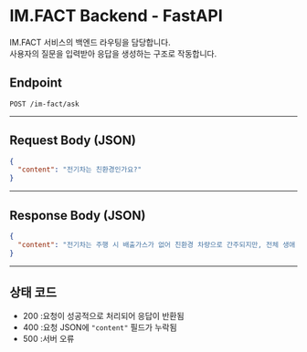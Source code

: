 # IM.FACT Backend - FastAPI

IM.FACT 서비스의 백엔드 라우팅을 담당합니다.  
사용자의 질문을 입력받아 응답을 생성하는 구조로 작동합니다.

## Endpoint
`POST /im-fact/ask`

---

## Request Body (JSON)

```json
{
  "content": "전기차는 친환경인가요?"
}
```

---

## Response Body (JSON)

```json
{
  "content": "전기차는 주행 시 배출가스가 없어 친환경 차량으로 간주되지만, 전체 생애 주기에서는 다양한 요인을 고려해야 합니다. 국제에너지기구(IEA)의 2021년 보고서에 따르면, ..."
}
```

---

## 상태 코드
- 200 :요청이 성공적으로 처리되어 응답이 반환됨
- 400 :요청 JSON에 `"content"` 필드가 누락됨
- 500 :서버 오류
